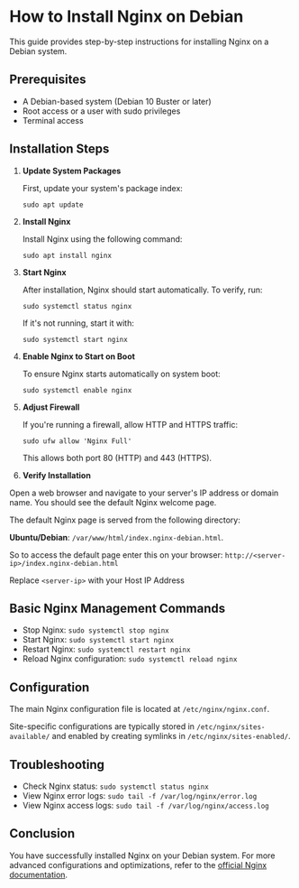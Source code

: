 # How to Install Nginx on Debian

This guide provides step-by-step instructions for installing Nginx on a Debian system.

## Prerequisites

- A Debian-based system (Debian 10 Buster or later)
- Root access or a user with sudo privileges
- Terminal access

## Installation Steps

1. **Update System Packages**

   First, update your system's package index:

   ```
   sudo apt update
   ```

2. **Install Nginx**

   Install Nginx using the following command:

   ```
   sudo apt install nginx
   ```

3. **Start Nginx**

   After installation, Nginx should start automatically. To verify, run:

   ```
   sudo systemctl status nginx
   ```

   If it's not running, start it with:

   ```
   sudo systemctl start nginx
   ```

4. **Enable Nginx to Start on Boot**

   To ensure Nginx starts automatically on system boot:

   ```
   sudo systemctl enable nginx
   ```

5. **Adjust Firewall**

   If you're running a firewall, allow HTTP and HTTPS traffic:

   ```
   sudo ufw allow 'Nginx Full'
   ```

   This allows both port 80 (HTTP) and 443 (HTTPS).

6. **Verify Installation**

  Open a web browser and navigate to your server's IP address or domain name. You should see the default Nginx welcome page.
   
  The default Nginx page is served from the following directory:

 **Ubuntu/Debian**: `/var/www/html/index.nginx-debian.html`. 

 So to access the default page enter this on your browser: `http://<server-ip>/index.nginx-debian.html`

Replace  `<server-ip>` with your Host IP Address

## Basic Nginx Management Commands

- Stop Nginx: `sudo systemctl stop nginx`
- Start Nginx: `sudo systemctl start nginx`
- Restart Nginx: `sudo systemctl restart nginx`
- Reload Nginx configuration: `sudo systemctl reload nginx`

## Configuration

The main Nginx configuration file is located at `/etc/nginx/nginx.conf`.

Site-specific configurations are typically stored in `/etc/nginx/sites-available/` and enabled by creating symlinks in `/etc/nginx/sites-enabled/`.

## Troubleshooting

- Check Nginx status: `sudo systemctl status nginx`
- View Nginx error logs: `sudo tail -f /var/log/nginx/error.log`
- View Nginx access logs: `sudo tail -f /var/log/nginx/access.log`

## Conclusion

You have successfully installed Nginx on your Debian system. For more advanced configurations and optimizations, refer to the [official Nginx documentation](https://nginx.org/en/docs/).
